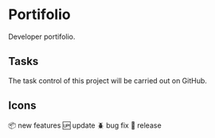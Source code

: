# Portifolio

Developer portifolio.

## Tasks

The task control of this project will be carried out on GitHub.

## Icons

:package: new features
:up: update
:beetle: bug fix
:checkered_flag: release

